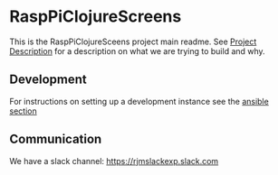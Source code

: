 # RaspPiClojureScreens

This is the RaspPiClojureSceens project main readme. See [Project Description](PROJECTDESCRIPTION.md) for a description on what we are trying to build and why.

## Development

For instructions on setting up a development instance see the [ansible section](Ansible/README.md)

## Communication

We have a slack channel: https://rjmslackexp.slack.com

